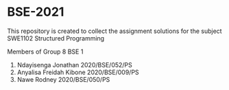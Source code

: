 # BSE-2021
This repository is created to collect the assignment solutions for the subject SWE1102 Structured Programming

Members of Group 8 BSE 1
1. Ndayisenga Jonathan              2020/BSE/052/PS
2. Anyalisa Freidah Kibone          2020/BSE/009/PS
3. Nawe Rodney                      2020/BSE/050/PS